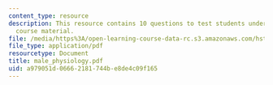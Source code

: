 ```yaml
---
content_type: resource
description: This resource contains 10 questions to test students understanding of
  course material.
file: /media/https%3A/open-learning-course-data-rc.s3.amazonaws.com/hst-071-human-reproductive-biology-fall-2005/a979051d06662181744be8de4c09f165_male_physiology.pdf
file_type: application/pdf
resourcetype: Document
title: male_physiology.pdf
uid: a979051d-0666-2181-744b-e8de4c09f165
---
```

